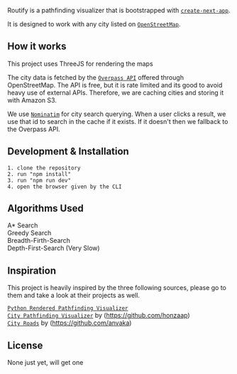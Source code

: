 Routify is a pathfinding visualizer that is bootstrapped with [`create-next-app`](https://github.com/vercel/next.js/tree/canary/packages/create-next-app).

It is designed to work with any city listed on [`OpenStreetMap`](https://www.openstreetmap.org/).

## How it works
This project uses ThreeJS for rendering the maps 

The city data is fetched by the [`Overpass API`](http://overpass-turbo.eu/) offered through OpenStreetMap. The API is free, but it is rate limited and its good to avoid heavy use of external APIs. Therefore, we are caching cities and storing it with Amazon S3.

We use [`Nominatim`](https://nominatim.openstreetmap.org/) for city search querying. When a user clicks a result, we use that id to search in the cache if it exists. If it doesn't then we fallback to the Overpass API.

## Development & Installation
```
1. clone the repository
2. run "npm install"
3. run "npm run dev"
4. open the browser given by the CLI
```

## Algorithms Used
A* Search <br/>
Greedy Search <br/>
Breadth-Firth-Search <br/>
Depth-First-Search (Very Slow) <br/>

## Inspiration
This project is heavily inspired by the three following sources, please go to them and take a look at their projects as well.

[`Python Rendered Pathfinding Visualizer`](https://youtu.be/CgW0HPHqFE8?si=BFFg43Q4frz7BKm6) <br/>
[`City Pathfinding Visualizer`](https://github.com/honzaap/Pathfinding) by (https://github.com/honzaap)<br/>
[`City Roads`](https://github.com/anvaka/city-roads) by (https://github.com/anvaka)<br/>

## License
None just yet, will get one
